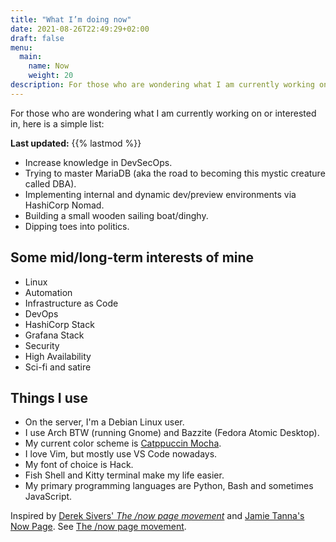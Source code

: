 ```yaml
---
title: "What I’m doing now"
date: 2021-08-26T22:49:29+02:00
draft: false
menu:
  main:
    name: Now
    weight: 20
description: For those who are wondering what I am currently working on or interested in. Here is a simple list.
---
```


For those who are wondering what I am currently working on or interested in, here is a simple list:

**Last updated:** {{% lastmod %}}

- Increase knowledge in DevSecOps.
- Trying to master MariaDB (aka the road to becoming this mystic creature called DBA).
- Implementing internal and dynamic dev/preview environments via HashiCorp Nomad.
- Building a small wooden sailing boat/dinghy.
- Dipping toes into politics.

## Some mid/long-term interests of mine

- Linux
- Automation
- Infrastructure as Code
- DevOps
- HashiCorp Stack
- Grafana Stack
- Security
- High Availability
- Sci-fi and satire

## Things I use

- On the server, I'm a Debian Linux user.
- I use Arch BTW (running Gnome) and Bazzite (Fedora Atomic Desktop).
- My current color scheme is [Catppuccin Mocha](https://github.com/catppuccin/catppuccin).
- I love Vim, but mostly use VS Code nowadays.
- My font of choice is Hack.
- Fish Shell and Kitty terminal make my life easier.
- My primary programming languages are Python, Bash and sometimes JavaScript.

Inspired by [Derek Sivers' *The /now page movement*](https://sive.rs/nowff) and [Jamie Tanna's Now Page](https://www.jvt.me/now/).
See [The /now page movement](https://nownownow.com/about).
